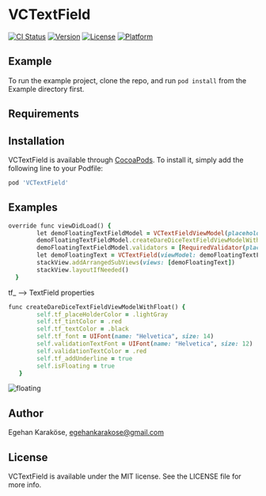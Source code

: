 # VCTextField

[![CI Status](https://img.shields.io/travis/egehan205/VCTextField.svg?style=flat)](https://travis-ci.org/egehan205/VCTextField)
[![Version](https://img.shields.io/cocoapods/v/VCTextField.svg?style=flat)](https://cocoapods.org/pods/VCTextField)
[![License](https://img.shields.io/cocoapods/l/VCTextField.svg?style=flat)](https://cocoapods.org/pods/VCTextField)
[![Platform](https://img.shields.io/cocoapods/p/VCTextField.svg?style=flat)](https://cocoapods.org/pods/VCTextField)

## Example

To run the example project, clone the repo, and run `pod install` from the Example directory first.

## Requirements

## Installation

VCTextField is available through [CocoaPods](https://cocoapods.org). To install
it, simply add the following line to your Podfile:

```ruby
pod 'VCTextField'
```

## Examples
```ruby
override func viewDidLoad() {
        let demoFloatingTextFieldModel = VCTextFieldViewModel(placeholder: "Floating Label")
        demoFloatingTextFieldModel.createDareDiceTextFieldViewModelWithFloat()
        demoFloatingTextFieldModel.validators = [RequiredValidator(placeHolder: "Label")]
        let demoFloatingText = VCTextField(viewModel: demoFloatingTextFieldModel)
        stackView.addArrangedSubViews(views: [demoFloatingText])
        stackView.layoutIfNeeded()
  }
```
tf_ --> TextField properties
```ruby
func createDareDiceTextFieldViewModelWithFloat() {
        self.tf_placeHolderColor = .lightGray
        self.tf_tintColor = .red
        self.tf_textColor = .black
        self.tf_font = UIFont(name: "Helvetica", size: 14)
        self.validationTextFont = UIFont(name: "Helvetica", size: 12)
        self.validationTextColor = .red
        self.tf_addUnderline = true
        self.isFloating = true
   }
```
![floating](https://user-images.githubusercontent.com/32635950/189193397-5bbf79fc-bcb4-4f1e-9635-295500cbba0d.gif)

## Author

Egehan Karaköse, egehankarakose@gmail.com

## License

VCTextField is available under the MIT license. See the LICENSE file for more info.
